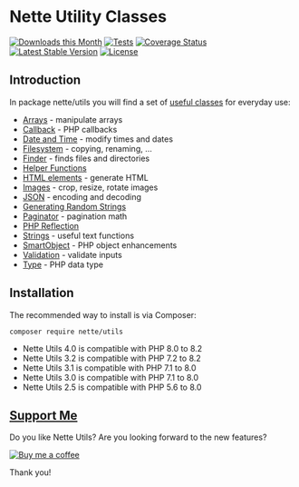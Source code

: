 Nette Utility Classes
=====================

[![Downloads this Month](https://img.shields.io/packagist/dm/nette/utils.svg)](https://packagist.org/packages/nette/utils)
[![Tests](https://github.com/nette/utils/workflows/Tests/badge.svg?branch=master)](https://github.com/nette/utils/actions)
[![Coverage Status](https://coveralls.io/repos/github/nette/utils/badge.svg?branch=master)](https://coveralls.io/github/nette/utils?branch=master)
[![Latest Stable Version](https://poser.pugx.org/nette/utils/v/stable)](https://github.com/nette/utils/releases)
[![License](https://img.shields.io/badge/license-New%20BSD-blue.svg)](https://github.com/nette/utils/blob/master/license.md)


Introduction
------------

In package nette/utils you will find a set of [useful classes](https://doc.nette.org/utils) for everyday use:

- [Arrays](https://doc.nette.org/utils/arrays) - manipulate arrays
- [Callback](https://doc.nette.org/utils/callback) - PHP callbacks
- [Date and Time](https://doc.nette.org/utils/datetime) - modify times and dates
- [Filesystem](https://doc.nette.org/utils/filesystem) - copying, renaming, …
- [Finder](https://doc.nette.org/utils/finder) - finds files and directories
- [Helper Functions](https://doc.nette.org/utils/helpers)
- [HTML elements](https://doc.nette.org/utils/html-elements) - generate HTML
- [Images](https://doc.nette.org/utils/images) - crop, resize, rotate images
- [JSON](https://doc.nette.org/utils/json) - encoding and decoding
- [Generating Random Strings](https://doc.nette.org/utils/random)
- [Paginator](https://doc.nette.org/utils/paginator) - pagination math
- [PHP Reflection](https://doc.nette.org/utils/reflection)
- [Strings](https://doc.nette.org/utils/strings) - useful text functions
- [SmartObject](https://doc.nette.org/utils/smartobject) - PHP object enhancements
- [Validation](https://doc.nette.org/utils/validators) - validate inputs
- [Type](https://doc.nette.org/utils/type) - PHP data type


Installation
------------

The recommended way to install is via Composer:

```
composer require nette/utils
```

- Nette Utils 4.0 is compatible with PHP 8.0 to 8.2
- Nette Utils 3.2 is compatible with PHP 7.2 to 8.2
- Nette Utils 3.1 is compatible with PHP 7.1 to 8.0
- Nette Utils 3.0 is compatible with PHP 7.1 to 8.0
- Nette Utils 2.5 is compatible with PHP 5.6 to 8.0

[Support Me](https://github.com/sponsors/dg)
--------------------------------------------

Do you like Nette Utils? Are you looking forward to the new features?

[![Buy me a coffee](https://files.nette.org/icons/donation-3.svg)](https://github.com/sponsors/dg)

Thank you!



